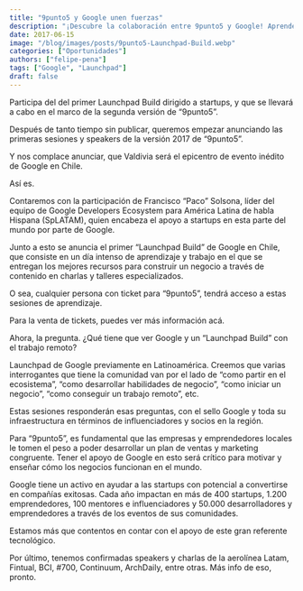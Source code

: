 ```yaml
---
title: "9punto5 y Google unen fuerzas"
description: "¡Descubre la colaboración entre 9punto5 y Google! Aprende de expertos en el primer Launchpad Build en Chile y fortalece tus habilidades para el trabajo remoto y el emprendimiento"
date: 2017-06-15
image: "/blog/images/posts/9punto5-Launchpad-Build.webp"
categories: ["Oportunidades"]
authors: ["felipe-pena"]
tags: ["Google", "Launchpad"]
draft: false
---
```


Participa del del primer Launchpad Build dirigido a startups, y que se llevará a cabo en el marco de la segunda versión de “9punto5”.


Después de tanto tiempo sin publicar, queremos empezar anunciando las primeras sesiones y speakers de la versión 2017 de “9punto5”.

Y nos complace anunciar, que Valdivia será el epicentro de evento inédito de Google en Chile.

Así es.

Contaremos con la participación de Francisco “Paco” Solsona, líder del equipo de Google Developers Ecosystem para América Latina de habla Hispana (SpLATAM), quien encabeza el apoyo a startups en esta parte del mundo por parte de Google.

Junto a esto se anuncia el primer “Launchpad Build” de Google en Chile, que consiste en un día intenso de aprendizaje y trabajo en el que se entregan los mejores recursos para construir un negocio a través de contenido en charlas y talleres especializados.

O sea, cualquier persona con ticket para “9punto5”, tendrá acceso a estas sesiones de aprendizaje.

Para la venta de tickets, puedes ver más información acá.

Ahora, la pregunta. ¿Qué tiene que ver Google y un “Launchpad Build” con el trabajo remoto?


Launchpad de Google previamente en Latinoamérica.
Creemos que varias interrogantes que tiene la comunidad van por el lado de “como partir en el ecosistema”, “como desarrollar habilidades de negocio”, “como iniciar un negocio”, “como conseguir un trabajo remoto”, etc.

Estas sesiones responderán esas preguntas, con el sello Google y toda su infraestructura en términos de influenciadores y socios en la región.

Para “9punto5”, es fundamental que las empresas y emprendedores locales le tomen el peso a poder desarrollar un plan de ventas y marketing congruente. Tener el apoyo de Google en esto será crítico para motivar y enseñar cómo los negocios funcionan en el mundo.

Google tiene un activo en ayudar a las startups con potencial a convertirse en compañías exitosas. Cada año impactan en más de 400 startups, 1.200 emprendedores, 100 mentores e influenciadores y 50.000 desarrolladores y emprendedores a través de los eventos de sus comunidades.

Estamos más que contentos en contar con el apoyo de este gran referente tecnológico.

Por último, tenemos confirmadas speakers y charlas de la aerolínea Latam, Fintual, BCI, #700, Continuum, ArchDaily, entre otras. Más info de eso, pronto.